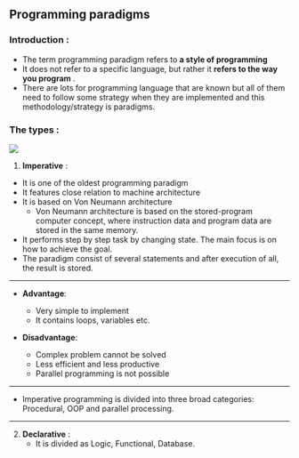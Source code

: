 ## Programming paradigms 

### Introduction  :
- The term programming paradigm refers to **a style of programming**
- It does not refer to a specific language, but rather it **refers to the way you program** .
- There are lots for programming language that are known but all of them need to follow some strategy when they are implemented and this methodology/strategy is paradigms.

### The types :

<img src="https://media.geeksforgeeks.org/wp-content/uploads/1-344.png"/>

1. **Imperative**  :
  - It is one of the oldest programming paradigm
  - It features close relation to machine architecture
  - It is based on Von Neumann architecture 
    - Von Neumann architecture is based on the stored-program computer concept, where instruction data and program data are stored in the same memory.
  - It performs step by step task by changing state. The main focus is on how to achieve the goal. 
  - The paradigm consist of several statements and after execution of all, the result is stored.


---
  - **Advantage**:
    
       - Very simple to implement
       - It contains loops, variables etc.
    
  - **Disadvantage**:
    
    - Complex problem cannot be solved
    - Less efficient and less productive
    - Parallel programming is not possible
---
  - Imperative programming is divided into three broad categories: Procedural, OOP and parallel processing.

----
2. **Declarative** :
   - It is divided as Logic, Functional, Database.

